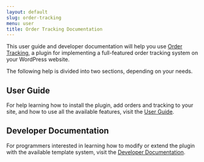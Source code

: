 ```yaml
---
layout: default
slug: order-tracking
menu: user
title: Order Tracking Documentation
---
```

This user guide and developer documentation will help you use [Order Tracking](https://wordpress.org/plugins/order-tracking/), a plugin for implementing a full-featured order tracking system on your WordPress website.

The following help is divided into two sections, depending on your needs.

## User Guide ##
For help learning how to install the plugin, add orders and tracking to your site, and how to use all the available features, visit the [User Guide](user).

## Developer Documentation ##
For programmers interested in learning how to modify or extend the plugin with the available template system, <!--filters and hooks, -->visit the [Developer Documentation](developer).